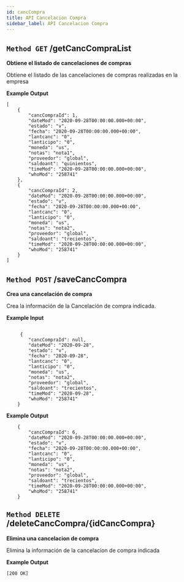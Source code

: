 ```yaml
---
id: cancCompra
title: API Cancelacion Compra
sidebar_label: API Cancelacion Compra
---
```


## `Method GET` /getCancCompraList
**Obtiene el listado de cancelaciones de compras**

Obtiene el listado de las cancelaciones de compras realizadas en la empresa

**Example Output**


```
[
    {
        "cancCompraId": 1,
        "dateMod": "2020-09-28T00:00:00.000+00:00",
        "estado": "v",
        "fecha": "2020-09-28T00:00:00.000+00:00",
        "lantcanc": "0",
        "lanticipo": "0",
        "moneda": "us",
        "notas": "nota1",
        "proveedor": "global",
        "saldoant": "quinientos",
        "timeMod": "2020-09-28T00:00:00.000+00:00",
        "whoMod": "258741"
    },
    {
        "cancCompraId": 2,
        "dateMod": "2020-09-28T00:00:00.000+00:00",
        "estado": "v",
        "fecha": "2020-09-28T00:00:00.000+00:00",
        "lantcanc": "0",
        "lanticipo": "0",
        "moneda": "us",
        "notas": "nota2",
        "proveedor": "global",
        "saldoant": "trecientos",
        "timeMod": "2020-09-28T00:00:00.000+00:00",
        "whoMod": "258741"
    }
]
```

## `Method POST` /saveCancCompra
**Crea una cancelación de compra**

Crea la información de la Cancelación de compra indicada.

**Example Input**

```
	
     {
        "cancCompraId": null,
        "dateMod": "2020-09-28",
        "estado": "v",
        "fecha": "2020-09-28",
        "lantcanc": "0",
        "lanticipo": "0",
        "moneda": "us",
        "notas": "nota2",
        "proveedor": "global",
        "saldoant": "trecientos",
        "timeMod": "2020-09-28",
        "whoMod": "258741"
    }

```

**Example Output**

```
	{
		"cancCompraId": 6,
		"dateMod": "2020-09-28T00:00:00.000+00:00",
		"estado": "v",
		"fecha": "2020-09-28T00:00:00.000+00:00",
		"lantcanc": "0",
		"lanticipo": "0",
		"moneda": "us",
		"notas": "nota2",
		"proveedor": "global",
		"saldoant": "trecientos",
		"timeMod": "2020-09-28T00:00:00.000+00:00",
		"whoMod": "258741"
	}

```
## `Method DELETE` /deleteCancCompra/{idCancCompra}
**Elimina una cancelacion de compra**

Elimina la información de la cancelacion de compra indicada

**Example Output**

```
[200 OK]
```
